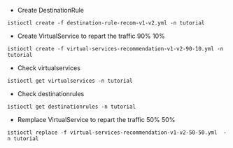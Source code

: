 * Create DestinationRule
```
istioctl create -f destination-rule-recom-v1-v2.yml -n tutorial
```

* Create VirtualService to repart the traffic 90% 10%
```
istioctl create -f virtual-services-recommendation-v1-v2-90-10.yml -n tutorial
```

* Check virtualservices
```
istioctl get virtualservices -n tutorial
```

* Check destinationrules
```
istioctl get destinationrules -n tutorial
```

* Remplace VirtualService to repart the traffic 50% 50%
```
istioctl replace -f virtual-services-recommendation-v1-v2-50-50.yml  -n tutorial
```
